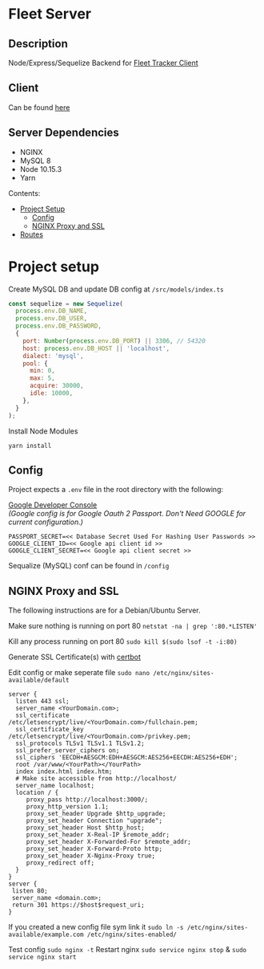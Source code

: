 # Fleet Server

## Description

Node/Express/Sequelize Backend for [Fleet Tracker Client](https://github.com/j-Riv/fleet-tracker)

## Client

Can be found [here](https://github.com/j-Riv/fleet-tracker)

## Server Dependencies

- NGINX
- MySQL 8
- Node 10.15.3
- Yarn

Contents:

- [Project Setup](#project-setup)
  - [Config](#config)
  - [NGINX Proxy and SSL](#nginx-proxy-and-ssl)
- [Routes](#routes)

# Project setup

Create MySQL DB and update DB config at `/src/models/index.ts`

```javascript
const sequelize = new Sequelize(
  process.env.DB_NAME,
  process.env.DB_USER,
  process.env.DB_PASSWORD,
  {
    port: Number(process.env.DB_PORT) || 3306, // 54320
    host: process.env.DB_HOST || 'localhost',
    dialect: 'mysql',
    pool: {
      min: 0,
      max: 5,
      acquire: 30000,
      idle: 10000,
    },
  }
);
```

Install Node Modules

```
yarn install
```

## Config

Project expects a `.env` file in the root directory with the following:

[Google Developer Console](https://console.developers.google.com)<br />
<i>(Google config is for Google Oauth 2 Passport. Don't Need GOOGLE for current configuration.)</i>

```
PASSPORT_SECRET=<< Database Secret Used For Hashing User Passwords >>
GOOGLE_CLIENT_ID=<< Google api client id >>
GOOGLE_CLIENT_SECRET=<< Google api client secret >>
```

Sequalize (MySQL) conf can be found in `/config`

## NGINX Proxy and SSL

The following instructions are for a Debian/Ubuntu Server.

Make sure nothing is running on port 80 `netstat -na | grep ':80.*LISTEN'`

Kill any process running on port 80 `sudo kill $(sudo lsof -t -i:80)`

Generate SSL Certificate(s) with [certbot](https://certbot.eff.org/)

Edit config or make seperate file `sudo nano /etc/nginx/sites-available/default`

```
server {
  listen 443 ssl;
  server_name <YourDomain.com>;
  ssl_certificate /etc/letsencrypt/live/<YourDomain.com>/fullchain.pem;
  ssl_certificate_key /etc/letsencrypt/live/<YourDomain.com>/privkey.pem;
  ssl_protocols TLSv1 TLSv1.1 TLSv1.2;
  ssl_prefer_server_ciphers on;
  ssl_ciphers 'EECDH+AESGCM:EDH+AESGCM:AES256+EECDH:AES256+EDH';
  root /var/www/<YourPath></YourPath>
  index index.html index.htm;
  # Make site accessible from http://localhost/
  server_name localhost;
  location / {
     proxy_pass http://localhost:3000/;
     proxy_http_version 1.1;
     proxy_set_header Upgrade $http_upgrade;
     proxy_set_header Connection "upgrade";
     proxy_set_header Host $http_host;
     proxy_set_header X-Real-IP $remote_addr;
     proxy_set_header X-Forwarded-For $remote_addr;
     proxy_set_header X-Forward-Proto http;
     proxy_set_header X-Nginx-Proxy true;
     proxy_redirect off;
  }
}
server {
 listen 80;
 server_name <domain.com>;
 return 301 https://$host$request_uri;
}
```

If you created a new config file sym link it `sudo ln -s /etc/nginx/sites-available/example.com /etc/nginx/sites-enabled/`

Test config `sudo nginx -t`
Restart nginx `sudo service nginx stop` & `sudo service nginx start`
